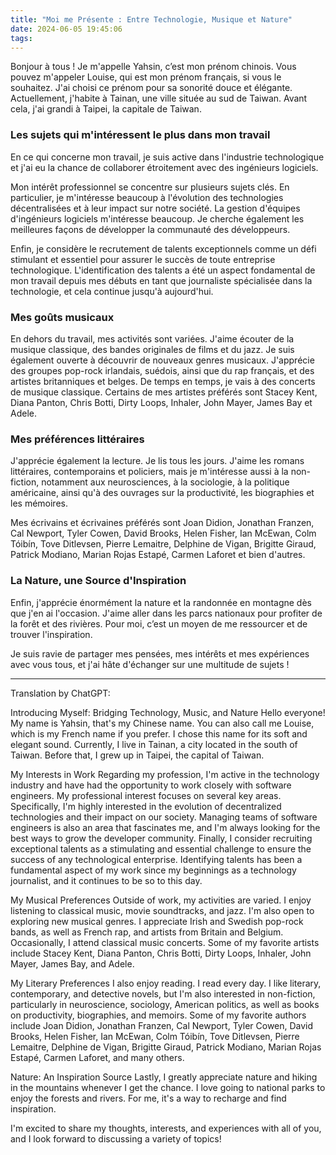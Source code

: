 ```yaml
---
title: "Moi me Présente : Entre Technologie, Musique et Nature"
date: 2024-06-05 19:45:06
tags:
---
```


Bonjour à tous ! Je m'appelle Yahsin, c’est mon prénom chinois. Vous pouvez m'appeler Louise, qui est mon prénom français, si vous le souhaitez. J'ai choisi ce prénom pour sa sonorité douce et élégante. Actuellement, j'habite à Tainan, une ville située au sud de Taiwan. Avant cela, j'ai grandi à Taipei, la capitale de Taiwan.

### Les sujets qui m'intéressent le plus dans mon travail
En ce qui concerne mon travail, je suis active dans l'industrie technologique et j'ai eu la chance de collaborer étroitement avec des ingénieurs logiciels. 

Mon intérêt professionnel se concentre sur plusieurs sujets clés. En particulier, je m'intéresse beaucoup à l'évolution des technologies décentralisées et à leur impact sur notre société. La gestion d'équipes d'ingénieurs logiciels m'intéresse beaucoup. Je cherche également les meilleures façons de développer la communauté des développeurs.

Enfin, je considère le recrutement de talents exceptionnels comme un défi stimulant et essentiel pour assurer le succès de toute entreprise technologique. L'identification des talents a été un aspect fondamental de mon travail depuis mes débuts en tant que journaliste spécialisée dans la technologie, et cela continue jusqu'à aujourd'hui.

### Mes goûts musicaux
En dehors du travail, mes activités sont variées. J'aime écouter de la musique classique, des bandes originales de films et du jazz. Je suis également ouverte à découvrir de nouveaux genres musicaux. J'apprécie des groupes pop-rock irlandais, suédois, ainsi que du rap français, et des artistes britanniques et belges. De temps en temps, je vais à des concerts de musique classique. Certains de mes artistes préférés sont Stacey Kent, Diana Panton, Chris Botti, Dirty Loops, Inhaler, John Mayer, James Bay et Adele.

### Mes préférences littéraires
J'apprécie également la lecture. Je lis tous les jours. J'aime les romans littéraires, contemporains et policiers, mais je m'intéresse aussi à la non-fiction, notamment aux neurosciences, à la sociologie, à la politique américaine, ainsi qu'à des ouvrages sur la productivité, les biographies et les mémoires.

Mes écrivains et écrivaines préférés sont Joan Didion, Jonathan Franzen, Cal Newport, Tyler Cowen, David Brooks, Helen Fisher, Ian McEwan, Colm Tóibín, Tove Ditlevsen, Pierre Lemaitre, Delphine de Vigan, Brigitte Giraud, Patrick Modiano, Marian Rojas Estapé, Carmen Laforet et bien d'autres.

### La Nature, une Source d'Inspiration
Enfin, j'apprécie énormément la nature et la randonnée en montagne dès que j'en ai l'occasion. J'aime aller dans les parcs nationaux pour profiter de la forêt et des rivières. Pour moi, c’est un moyen de me ressourcer et de trouver l'inspiration.

Je suis ravie de partager mes pensées, mes intérêts et mes expériences avec vous tous, et j'ai hâte d'échanger sur une multitude de sujets !

---

Translation by ChatGPT:

Introducing Myself: Bridging Technology, Music, and Nature
Hello everyone! My name is Yahsin, that's my Chinese name. You can also call me Louise, which is my French name if you prefer. I chose this name for its soft and elegant sound. Currently, I live in Tainan, a city located in the south of Taiwan. Before that, I grew up in Taipei, the capital of Taiwan.

My Interests in Work
Regarding my profession, I'm active in the technology industry and have had the opportunity to work closely with software engineers. My professional interest focuses on several key areas. Specifically, I'm highly interested in the evolution of decentralized technologies and their impact on our society. Managing teams of software engineers is also an area that fascinates me, and I'm always looking for the best ways to grow the developer community. Finally, I consider recruiting exceptional talents as a stimulating and essential challenge to ensure the success of any technological enterprise. Identifying talents has been a fundamental aspect of my work since my beginnings as a technology journalist, and it continues to be so to this day.

My Musical Preferences
Outside of work, my activities are varied. I enjoy listening to classical music, movie soundtracks, and jazz. I'm also open to exploring new musical genres. I appreciate Irish and Swedish pop-rock bands, as well as French rap, and artists from Britain and Belgium. Occasionally, I attend classical music concerts. Some of my favorite artists include Stacey Kent, Diana Panton, Chris Botti, Dirty Loops, Inhaler, John Mayer, James Bay, and Adele.

My Literary Preferences
I also enjoy reading. I read every day. I like literary, contemporary, and detective novels, but I'm also interested in non-fiction, particularly in neuroscience, sociology, American politics, as well as books on productivity, biographies, and memoirs. Some of my favorite authors include Joan Didion, Jonathan Franzen, Cal Newport, Tyler Cowen, David Brooks, Helen Fisher, Ian McEwan, Colm Tóibín, Tove Ditlevsen, Pierre Lemaitre, Delphine de Vigan, Brigitte Giraud, Patrick Modiano, Marian Rojas Estapé, Carmen Laforet, and many others.

Nature: An Inspiration Source
Lastly, I greatly appreciate nature and hiking in the mountains whenever I get the chance. I love going to national parks to enjoy the forests and rivers. For me, it's a way to recharge and find inspiration.

I'm excited to share my thoughts, interests, and experiences with all of you, and I look forward to discussing a variety of topics!
